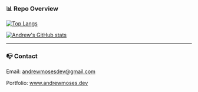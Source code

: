 ### 📊 Repo Overview

[![Top Langs](https://github-readme-stats.vercel.app/api/top-langs/?username=andrewmosesdev&langs_count=10&hide=html,css&theme=radical)](https://github.com/andrewmosesdrive/github-readme-stats)

[![Andrew's GitHub stats](https://github-readme-stats.vercel.app/api?username=andrewmosesdev&theme=radical)](https://github.com/andrewmosesdrive/github-readme-stats)

---

### 📭 Contact 

Email: andrewmosesdev@gmail.com

Portfolio: www.andrewmoses.dev
